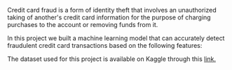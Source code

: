 Credit card fraud is a form of identity theft that involves an unauthorized taking of another's credit card information for the purpose of charging purchases to the account or removing funds from it.

In this project we built a machine learning model that can accurately detect fraudulent credit card transactions based on the following features:

The dataset used for this project is available on Kaggle through this [link.](https://www.kaggle.com/datasets/ealaxi/paysim1)

